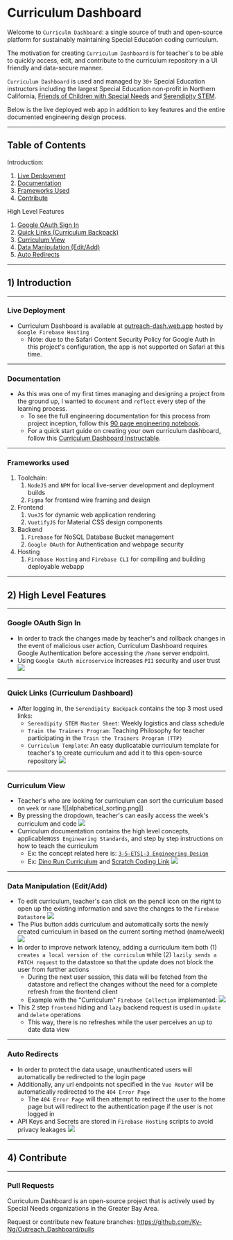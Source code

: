 # Curriculum Dashboard
Welcome to `Curriculm Dashboard`: a single source of truth and open-source platform for sustainably maintaining Special Education coding curriculum. 

The motivation for creating `Curriculum Dashboard` is for teacher's to be able to quickly access, edit, and contribute to the curriculum repository in a UI friendly and data-secure manner.

`Curriculum Dashboard` is used and managed by `30+` Special Education instructors including the largest Special Education non-profit in Northern California, [Friends of Children with Special Needs](https://fcsn1996.org) and [Serendipity STEM](http://serendipitySTEM.org).

Below is the live deployed web app in addition to key features and the entire documented engineering design process.
____
## Table of Contents
Introduction:
1. [Live Deployment](#live-deployment)
2. [Documentation](#Documentation)
3. [Frameworks Used](#frameworks-used)
4. [Contribute](#Pull-Requests)

High Level Features
1. [Google OAuth Sign In](#Google-OAuth-Sign-In)
2. [Quick Links (Curriculum Backpack)](#quick-links-curriculum-dashboard)
3. [Curriculum View](#Curriculum-View)
4. [Data Manipulation (Edit/Add)](#data-manipulation-editadd)
5. [Auto Redirects](#Auto-Redirects)
___
## 1) Introduction
____
### Live Deployment
- Curriculum Dashboard is available at  [outreach-dash.web.app](https://outreach-dash.web.app) hosted by `Google Firebase Hosting`
	- Note: due to the Safari Content Security Policy for Google Auth in this project's configuration, the app is not supported on Safari at this time.
____
### Documentation
- As this was one of my first times managing and designing a project from the ground up, I wanted to `document` and `reflect` every step of the learning process.
	- To see the full engineering documentation for this process from project inception, follow this [90 page engineering notebook](https://drive.google.com/file/d/1rWiocHD5oEUziSY2ktYJqPlOrtbdPh96/view?usp=sharing).
	- For a quick start guide on creating your own curriculum dashboard, follow this [Curriculum Dashboard Instructable](https://www.instructables.com/Curriculum-Dashboard/).
____
### Frameworks used
1. Toolchain:
	1. `NodeJS` and `NPM` for local live-server development and deployment builds
	2. `Figma` for frontend wire framing and design
2. Frontend
	1. `VueJS` for dynamic web application rendering
	2. `VuetifyJS` for Material CSS design components
3. Backend
	1. `Firebase` for NoSQL Database Bucket management
	2. `Google OAuth` for Authentication and webpage security
4. Hosting
	1. `Firebase Hosting` and `Firebase CLI` for compiling and building deployable webapp
___
## 2) High Level Features
____
### Google OAuth Sign In
- In order to track the changes made by teacher's and rollback changes in the event of malicious user action, Curriculum Dashboard requires Google Authentication before accessing the `/home` server endpoint.
- Using `Google OAuth microservice` increases `PII` security and user trust
![](https://raw.githubusercontent.com/Ky-Ng/Outreach_Dashboard/master/readme_assets/homepage.png)
___
### Quick Links (Curriculum Dashboard)
- After logging in, the `Serendipity Backpack` contains the top 3 most used links:
	- `Serendipity STEM Master Sheet`: Weekly logistics and class schedule
	- `Train the Trainers Program`: Teaching Philosophy for teacher participating in the `Train the Trainers Program (TTP)`
	- `Curriculum Template`: An easy duplicatable curriculum template for teacher's to create curriculum and add it to this open-source repository
![](https://raw.githubusercontent.com/Ky-Ng/Outreach_Dashboard/master/readme_assets/backpack_quick_ref.png)
___
### Curriculum View
- Teacher's who are looking for curriculum can sort the curriculum based on `week` or `name`
![[alphabetical_sorting.png]]
- By pressing the dropdown, teacher's can easily access the week's curriculum and code
![](https://raw.githubusercontent.com/Ky-Ng/Outreach_Dashboard/master/readme_assets/teacher_code.png)
- Curriculum documentation contains the high level concepts, applicable`NGSS Engineering Standards`, and step by step instructions on how to teach the curriculum
	- Ex: the concept related here is: [`3-5-ETS1-3 Engineering Design`](https://www.nextgenscience.org/pe/3-5-ets1-3-engineering-design)
	- Ex: [Dino Run Curriculum](https://docs.google.com/document/d/1kA0PqtdjDRLyuZOjBlbdEOGiDDWlkd3RcMDb6P-Lrk0/edit?usp=sharing) and [Scratch Coding Link](https://scratch.mit.edu/projects/407274223/editor/)
![](https://raw.githubusercontent.com/Ky-Ng/Outreach_Dashboard/master/readme_assets/curriculum_documentation.png)
____
### Data Manipulation (Edit/Add)
- To edit curriculum, teacher's can click on the pencil icon on the right to open up the existing information and save the changes to the `Firebase Datastore`
![](https://raw.githubusercontent.com/Ky-Ng/Outreach_Dashboard/master/readme_assets/edit_curriculum.png)
- The Plus button adds curriculum and automatically sorts the newly created curriculum in based on the current sorting method (name/week)
![](https://raw.githubusercontent.com/Ky-Ng/Outreach_Dashboard/master/readme_assets/add_curriculum.png)
- In order to improve network latency, adding a curriculum item both (1) `creates a local version of the curriculum` while (2) `lazily sends a PATCH request` to the datastore so that the update does not block the user from further actions
	- During the next user session, this data will be fetched from the datastore and reflect the changes without the need for a complete refresh from the frontend client
	- Example with the "Curriculum" `Firebase Collection` implemented:
![](https://raw.githubusercontent.com/Ky-Ng/Outreach_Dashboard/master/readme_assets/backend_flow.png)
- This 2 step `frontend` hiding and `lazy` backend request is used in `update` and `delete` operations
	- This way, there is no refreshes while the user perceives an up to date data view
___
### Auto Redirects
- In order to protect the data usage, unauthenticated users will automatically be redirected to the login page
- Additionally, any url endpoints not specified in the `Vue Router` will be automatically redirected to the `404 Error Page`
	- The `404 Error Page` will then attempt to redirect the user to the home page but will redirect to the authentication page if the user is not logged in
- API Keys and Secrets are stored in `Firebase Hosting` scripts to avoid privacy leakages
![](https://raw.githubusercontent.com/Ky-Ng/Outreach_Dashboard/master/readme_assets/404_error.png)
___
## 4) Contribute
___
### Pull Requests
Curriculum Dashboard is an open-source project that is actively used by Special Needs organizations in the Greater Bay Area. 

Request or contribute new feature branches: https://github.com/Ky-Ng/Outreach_Dashboard/pulls
